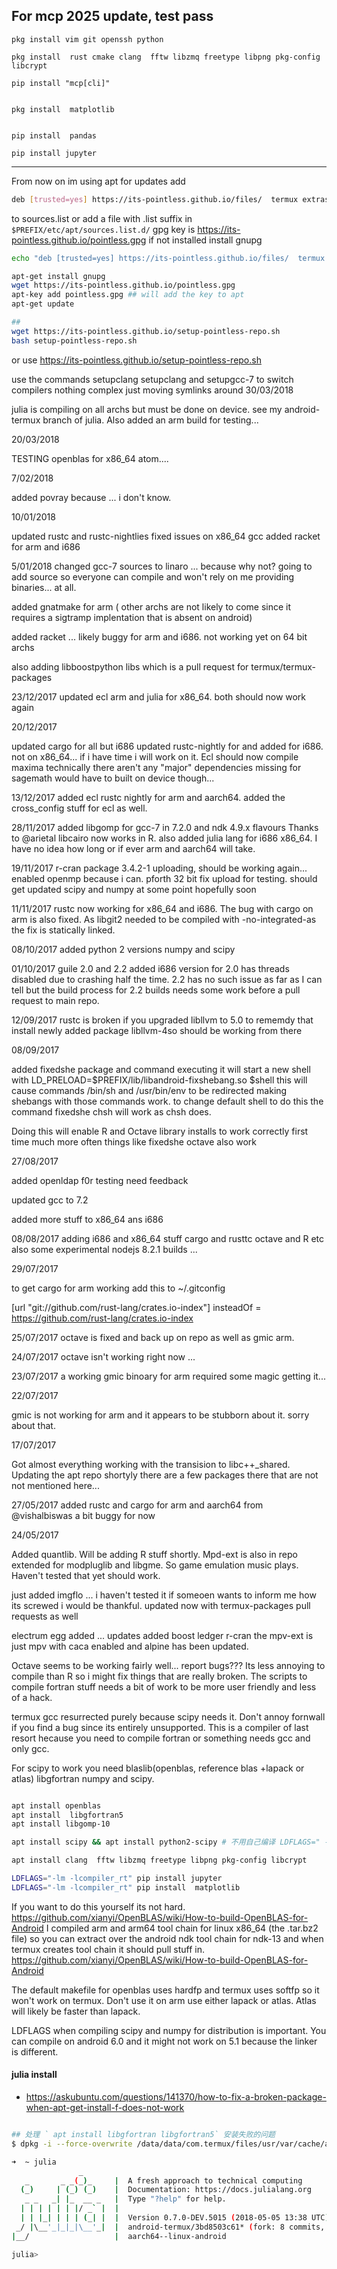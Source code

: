 
## For mcp 2025 update, test pass

```
pkg install vim git openssh python

pkg install  rust cmake clang  fftw libzmq freetype libpng pkg-config libcrypt

pip install "mcp[cli]" 


pkg install  matplotlib


pip install  pandas

pip install jupyter

```

---

From now on im using apt for updates
add 

```bash
deb [trusted=yes] https://its-pointless.github.io/files/  termux extras
```

to sources.list or add a file with .list suffix in ` $PREFIX/etc/apt/sources.list.d/ `
gpg key is https://its-pointless.github.io/pointless.gpg
if not installed install gnupg

```bash
echo "deb [trusted=yes] https://its-pointless.github.io/files/  termux extras" >> $PREFIX/etc/apt/sources.list.d/sources.list

apt-get install gnupg
wget https://its-pointless.github.io/pointless.gpg
apt-key add pointless.gpg ## will add the key to apt
apt-get update

## 
wget https://its-pointless.github.io/setup-pointless-repo.sh
bash setup-pointless-repo.sh

```

or use https://its-pointless.github.io/setup-pointless-repo.sh

use the commands setupclang setupclang and setupgcc-7 to switch compilers
nothing complex just moving symlinks around
30/03/2018

julia is compiling on all archs but must be done on device. see my android-termux branch 
of julia. Also added an arm build for testing...



20/03/2018

TESTING openblas for x86_64 atom....


7/02/2018

added povray because ... i don't know.


10/01/2018

updated rustc and rustc-nightlies
fixed issues on x86_64 gcc
added racket for arm and i686


5/01/2018
changed gcc-7 sources to linaro ... because why not? going to add source so 
everyone can compile and won't rely on me providing binaries... at all. 

added gnatmake for arm ( other archs are not likely to come since it requires
a sigtramp implentation that is absent on android)

added racket ... likely buggy for arm and i686. not working yet on 64 bit archs

also adding libboostpython libs which is a pull request for termux/termux-packages 

23/12/2017
updated ecl arm and julia for x86_64. both should now work again

20/12/2017

updated cargo for all but i686
updated rustc-nightly for and added for i686. not on x86_64...
if i have time i will work on it. Ecl should now compile maxima
technically there aren't any "major" dependencies missing for sagemath 
would have to built on device though...


13/12/2017
added ecl rustc nightly for arm and aarch64. 
added the cross_config stuff for ecl as well.

28/11/2017
added libgomp for gcc-7 in 7.2.0 and ndk 4.9.x flavours
Thanks to @arietal libcairo now works in R. 
also added julia lang for i686 x86_64. 
I have no idea how long or if ever arm and aarch64 will take. 

19/11/2017
r-cran package 3.4.2-1 uploading, should be working again... enabled openmp because i can.
pforth 32 bit fix upload for testing.
should get  updated scipy and numpy at some point hopefully soon

11/11/2017 
rustc now working for x86_64 and i686. The bug with cargo on arm is also fixed.
As libgit2 needed to be compiled with -no-integrated-as the fix is statically linked.



08/10/2017
added python 2 versions numpy and scipy


01/10/2017
guile 2.0 and 2.2 added
i686 version for 2.0 has threads disabled due to crashing half the time.
2.2 has no such issue as far as I can tell but the build process for 2.2 builds
needs some work before a pull request to main repo.


12/09/2017
rustc is broken if you upgraded libllvm to 5.0 
to rememdy that install newly added package libllvm-4so should be working from there



08/09/2017

added fixedshe package and command executing it will start a new shell with
LD_PRELOAD=$PREFIX/lib/libandroid-fixshebang.so $shell
this will cause commands /bin/sh and /usr/bin/env to be redirected making shebangs with those 
commands work. to change default shell to do this the command fixedshe chsh will work as chsh does.

Doing this will enable  R and Octave library installs to work correctly first time much more often
things like fixedshe octave also work


27/08/2017

added openldap f0r testing need feedback 

updated gcc to 7.2 

added more stuff to x86_64 ans i686



08/08/2017
adding i686 and x86_64  stuff 
cargo and rusttc 
octave and R
etc
also some experimental nodejs 8.2.1 builds ...



29/07/2017

to get cargo for arm working add this to ~/.gitconfig 

[url "git://github.com/rust-lang/crates.io-index"]
        insteadOf = https://github.com/rust-lang/crates.io-index


25/07/2017
octave is fixed and back up on repo as well as gmic arm.

24/07/2017
octave isn't working right now ... 

23/07/2017
a working gmic binoary for arm required some magic getting it...


22/07/2017

gmic is not working for arm and it appears to be stubborn about it.
sorry about that. 


17/07/2017

Got almost everything working with the transision to libc++_shared. Updating the apt
repo shortyly there are a few packages there that are not not mentioned here... 







27/05/2017
added rustc and cargo for arm and aarch64 from @vishalbiswas
a bit buggy for now 


24/05/2017

Added quantlib. Will be adding R stuff shortly. Mpd-ext is also in repo extended for modpluglib and
libgme. So game emulation music plays. Haven't tested that yet should work.  



just added imgflo ... i haven't tested it if someoen wants to inform me how its screwed 
i would be thankful.
updated now with termux-packages pull requests as well

electrum egg added ...
updates
added boost ledger r-cran 
the mpv-ext is just mpv with caca enabled and alpine has been updated.


Octave seems to be working fairly well...
report bugs???
Its less annoying to compile than R so i might fix things that are really broken. 
The scripts to compile fortran stuff needs a bit of work to be more user friendly 
and less of a hack. 

termux gcc resurrected purely because scipy needs it. 
Don't annoy fornwall if you find a bug since its 
entirely unsupported. 
This is a compiler of last resort hecause you 
need to compile fortran or something needs gcc and
only gcc.


For scipy to work you need blaslib(openblas, reference blas +lapack or atlas) libgfortran
numpy and scipy.

```bash

apt install openblas
apt install  libgfortran5
apt install libgomp-10

apt install scipy && apt install python2-scipy # 不用自己编译 LDFLAGS=" -lm -lcompiler_rt" pip2.7 install scipy

apt install clang  fftw libzmq freetype libpng pkg-config libcrypt

LDFLAGS="-lm -lcompiler_rt" pip install jupyter
LDFLAGS="-lm -lcompiler_rt" pip install  matplotlib


```

If you want to do this yourself its not hard.
https://github.com/xianyi/OpenBLAS/wiki/How-to-build-OpenBLAS-for-Android
I compiled arm and arm64 tool chain for linux x86_64 (the .tar.bz2 file)
so you can extract over the android ndk tool chain for ndk-13 and when termux creates tool chain it should
pull stuff in. 
https://github.com/xianyi/OpenBLAS/wiki/How-to-build-OpenBLAS-for-Android

The default makefile for openblas uses hardfp and termux uses softfp so it won't work
on termux. Don't use it on arm use either lapack or atlas. Atlas will likely be faster
than lapack. 

LDFLAGS when compiling scipy and numpy for distribution is important. You can compile on android 6.0 and it might not 
work on 5.1 because the linker is different. 

#### julia install 

* https://askubuntu.com/questions/141370/how-to-fix-a-broken-package-when-apt-get-install-f-does-not-work

```bash

## 处理 ` apt install libgfortran libgfortran5` 安装失败的问题
$ dpkg -i --force-overwrite /data/data/com.termux/files/usr/var/cache/apt/archives/libgfortran5_8.1.0_aarch64.deb

➜  ~ julia
               _
   _       _ _(_)_     |  A fresh approach to technical computing
  (_)     | (_) (_)    |  Documentation: https://docs.julialang.org
   _ _   _| |_  __ _   |  Type "?help" for help.
  | | | | | | |/ _` |  |
  | | |_| | | | (_| |  |  Version 0.7.0-DEV.5015 (2018-05-05 13:38 UTC)
 _/ |\__'_|_|_|\__'_|  |  android-termux/3bd8503c61* (fork: 8 commits, 3 days)
|__/                   |  aarch64--linux-android

julia>

```

